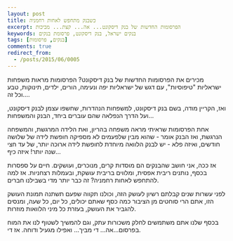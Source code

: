 ```yaml
---
layout: post
title: כשבנק מתחפש לאחות רחמניה
excerpt: הפרסומות החדשות של בנק דיסקונט... אה... קצת... מביכות
keywords: בנקים ישראל, בנק דיסקונט, פרסומת בנקים
tags: [בנקים, פרסומות]
comments: true
redirect_from:
  - /posts/2015/06/0005
---
```

מכירים את הפרסומות החדשות של בנק דיסקונט? הפרסומות מראות משפחות ישראליות "טיפוסיות", עם דגש של ישראליות יפה ונעימה, הורים, ילדים, תינוקות, טבע וכל זה....

ואז, הקריין מודה, בשם בנק דיסקונט, למשפחות הנהדרות, שחשפו עצמן לבנק דיסקונט, ועל הדרך הנפלאה שהם עוברים ביחד, הבנק והמשפחות...

אחת הפרסומות שראיתי מראה משפחה בהריון, ואת הלידה המרגשת, והמשפחה הנרגשת, ואז הבנק אומר - שהוא מבין שלפעמים לא מספיקה חופשת לידה של שלושה חודשים, ואיזה פלא - יש לבנק הלוואה מיוחדת לחופשת לידה ארוכה יותר, של עד חצי שנה יותר! איזה כיף...

אז ככה, אני חושב שהבנקים הם מוסדות קרים, מנוכרים, ועושקים. חיים על ספסרות בכסף, נותנים ריבית אפסית, ומלווים בריבית עושקת, ובעמלות רצחניות. אז למה להתחפש לאחות רחמניה? זה כבר יותר מדי בשבילנו חברים.

לפני עשרות שנים קבלתם רשיון לעושק הזה, וכולנו תקווה שפעם תשתנה תמונת העושק הזו, אתם הרי סוחטים מן הציבור כמה כסף שאתם יכולים, כל יום, כל שעה, ומנסים להגביר את העושק, בעזרת כל מיני הלוואות מוזרות.

בכסף שלנו אתם משתמשים לחלק משכורות עתק, וגם להמשיך לשטוף לנו את המוח בפרסום...אה... די מביך... ואפילו מגעיל ודוחה. אז די.
